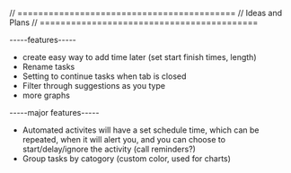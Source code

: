 // ==========================================
// Ideas and Plans
// ==========================================

-----features-----
- create easy way to add time later (set start finish times, length)
- Rename tasks
- Setting to continue tasks when tab is closed
- Filter through suggestions as you type
- more graphs


-----major features-----
- Automated activites will have a set schedule time, which can be repeated, when it will alert you, and you can choose to start/delay/ignore the activity (call reminders?)
- Group tasks by catogory (custom color, used for charts)